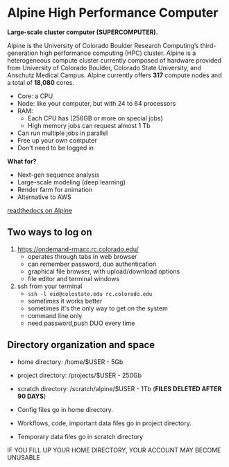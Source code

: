 # Alpine High Performance Computer

**Large-scale cluster computer (SUPERCOMPUTER).**

Alpine is the University of Colorado Boulder Research Computing’s third-generation high performance computing (HPC) cluster. Alpine is a heterogeneous compute cluster currently composed of hardware provided from University of Colorado Boulder, Colorado State University, and Anschutz Medical Campus. Alpine currently offers **317** compute nodes and a total of **18,080** cores.

 - Core: a CPU
 - Node: like your computer, but with 24 to 64 processors
 - RAM: 
   - Each CPU has (256GB or more on special jobs)
   - High memory jobs can request almost 1 Tb 
 - Can run multiple jobs in parallel
 - Free up your own computer 
 - Don't need to be logged in

**What for?**

 - Next-gen sequence analysis
 - Large-scale modeling (deep learning)
 - Render farm for animation
 - Alternative to AWS

[readthedocs on Alpine](https://curc.readthedocs.io/en/latest/clusters/alpine/index.html)

## Two ways to log on

 1. https://ondemand-rmacc.rc.colorado.edu/
    - operates through tabs in web browser
    - can remember password, duo authentication 
    - graphical file browser, with upload/download options
    - file editor and terminal windows
 2. ssh from your terminal
    - `ssh -l eid@colostate.edu rc.colorado.edu`
    - sometimes it works better
    - sometimes it's the only way to get on the system
    - command line only
    - need password,push DUO every time 

## Directory organization and space

 - home directory: /home/$USER - 5Gb
 - project directory: /projects/$USER - 250Gb
 - scratch directory: /scratch/alpine/$USER - 1Tb (**FILES DELETED AFTER 90 DAYS**) 

 - Config files go in home directory. 
 - Workflows, code, important data files go in project directory. 
 - Temporary data files go in scratch directory

IF YOU FILL UP YOUR HOME DIRECTORY, YOUR ACCOUNT MAY BECOME UNUSABLE


